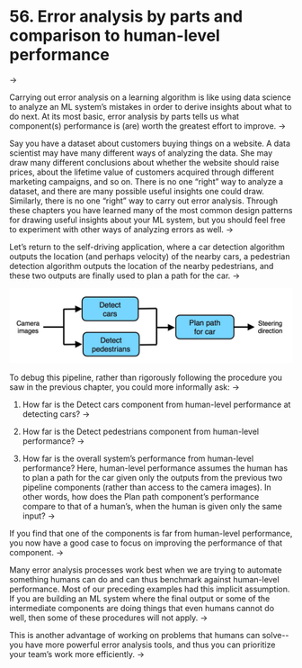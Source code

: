 # 56. Error analysis by parts and comparison to human-level performance
->

Carrying out error analysis on a learning algorithm is like using data science to analyze an ML system’s mistakes in order to derive insights about what to do next. At its most basic, error analysis by parts tells us what component(s) performance is (are) worth the greatest effort to improve.
->

Say you have a dataset about customers buying things on a website. A data scientist may have many different ways of analyzing the data. She may draw many different conclusions about whether the website should raise prices, about the lifetime value of customers acquired through different marketing campaigns, and so on. There is no one “right” way to analyze a dataset, and there are many possible useful insights one could draw. Similarly, there is no one “right” way to carry out error analysis. Through these chapters you have learned many of the most common design patterns for drawing useful insights about your ML system, but you should feel free to experiment with other ways of analyzing errors as well.
->

Let’s return to the self-driving application, where a car detection algorithm outputs the location (and perhaps velocity) of the nearby cars, a pedestrian detection algorithm outputs the location of the nearby pedestrians, and these two outputs are finally used to plan a path for the car.
->

![img](../imgs/C56_01.png)

To debug this pipeline, rather than rigorously following the procedure you saw in the previous chapter, you could more informally ask:
->

1. How far is the Detect cars component from human-level performance at detecting cars?
->

2. How far is the Detect pedestrians component from human-level performance?
->

3. How far is the overall system’s performance from human-level performance? Here, human-level performance assumes the human has to plan a path for the car given only the outputs from the previous two pipeline components (rather than access to the camera images). In other words, how does the Plan path component’s performance compare to that of a human’s, when the human is given only the same input?
->

If you find that one of the components is far from human-level performance, you now have a good case to focus on improving the performance of that component.
->

Many error analysis processes work best when we are trying to automate something humans can do and can thus benchmark against human-level performance. Most of our preceding examples had this implicit assumption. If you are building an ML system where the final output or some of the intermediate components are doing things that even humans cannot do well, then some of these procedures will not apply.
->

This is another advantage of working on problems that humans can solve--you have more powerful error analysis tools, and thus you can prioritize your team’s work more efficiently.
->